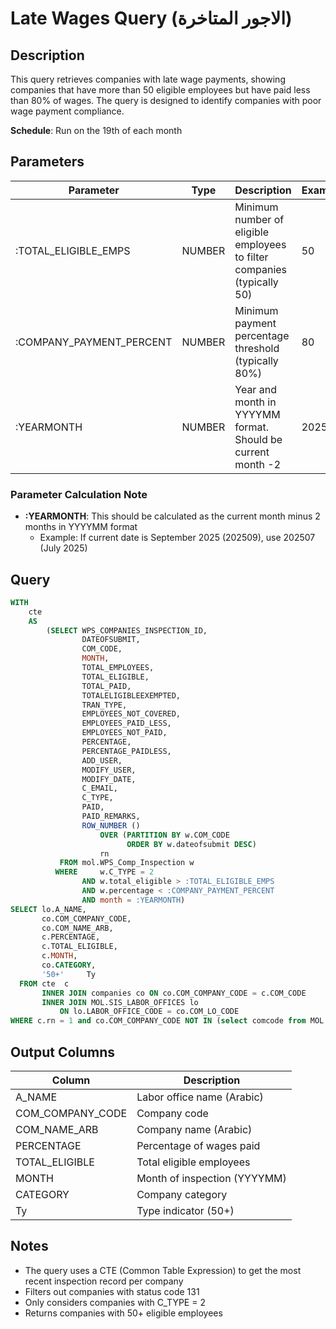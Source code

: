 # Late Wages Query (الاجور المتاخرة)

## Description
This query retrieves companies with late wage payments, showing companies that have more than 50 eligible employees but have paid less than 80% of wages. The query is designed to identify companies with poor wage payment compliance.

**Schedule**: Run on the 19th of each month

## Parameters

| Parameter | Type | Description | Example |
|-----------|------|-------------|---------|
| :TOTAL_ELIGIBLE_EMPS | NUMBER | Minimum number of eligible employees to filter companies (typically 50) | 50 |
| :COMPANY_PAYMENT_PERCENT | NUMBER | Minimum payment percentage threshold (typically 80%) | 80 |
| :YEARMONTH | NUMBER | Year and month in YYYYMM format. Should be current month -2 | 202507 |

### Parameter Calculation Note
- **:YEARMONTH**: This should be calculated as the current month minus 2 months in YYYYMM format
  - Example: If current date is September 2025 (202509), use 202507 (July 2025)

## Query

```sql
WITH
    cte
    AS
        (SELECT WPS_COMPANIES_INSPECTION_ID,
                DATEOFSUBMIT,
                COM_CODE,
                MONTH,
                TOTAL_EMPLOYEES,
                TOTAL_ELIGIBLE,
                TOTAL_PAID,
                TOTALELIGIBLEEXEMPTED,
                TRAN_TYPE,
                EMPLOYEES_NOT_COVERED,
                EMPLOYEES_PAID_LESS,
                EMPLOYEES_NOT_PAID,
                PERCENTAGE,
                PERCENTAGE_PAIDLESS,
                ADD_USER,
                MODIFY_USER,
                MODIFY_DATE,
                C_EMAIL,
                C_TYPE,
                PAID,
                PAID_REMARKS,
                ROW_NUMBER ()
                    OVER (PARTITION BY w.COM_CODE
                          ORDER BY w.dateofsubmit DESC)
                    rn
           FROM mol.WPS_Comp_Inspection w
          WHERE     w.C_TYPE = 2
                AND w.total_eligible > :TOTAL_ELIGIBLE_EMPS
                AND w.percentage < :COMPANY_PAYMENT_PERCENT
                AND month = :YEARMONTH)
SELECT lo.A_NAME,
       co.COM_COMPANY_CODE,
       co.COM_NAME_ARB,
       c.PERCENTAGE,
       c.TOTAL_ELIGIBLE,
       c.MONTH,
       co.CATEGORY,
       '50+'     Ty
  FROM cte  c
       INNER JOIN companies co ON co.COM_COMPANY_CODE = c.COM_CODE
       INNER JOIN MOL.SIS_LABOR_OFFICES lo
           ON lo.LABOR_OFFICE_CODE = co.COM_LO_CODE
WHERE c.rn = 1 and co.COM_COMPANY_CODE NOT IN (select comcode from MOL.COM_STATUS cs where cs.COMSTATUS =131);
```

## Output Columns

| Column | Description |
|--------|-------------|
| A_NAME | Labor office name (Arabic) |
| COM_COMPANY_CODE | Company code |
| COM_NAME_ARB | Company name (Arabic) |
| PERCENTAGE | Percentage of wages paid |
| TOTAL_ELIGIBLE | Total eligible employees |
| MONTH | Month of inspection (YYYYMM) |
| CATEGORY | Company category |
| Ty | Type indicator (50+) |

## Notes
- The query uses a CTE (Common Table Expression) to get the most recent inspection record per company
- Filters out companies with status code 131
- Only considers companies with C_TYPE = 2
- Returns companies with 50+ eligible employees